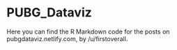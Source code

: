 # PUBG_Dataviz

Here you can find the R Markdown code for the posts on pubgdataviz.netlify.com, by /u/firstoverall.
